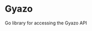Gyazo
================================================================================

Go library for accessing the Gyazo API

